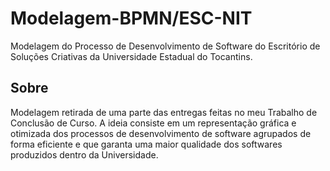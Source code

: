 # Modelagem-BPMN/ESC-NIT
Modelagem do Processo de Desenvolvimento de Software do Escritório de Soluções Criativas da Universidade Estadual do Tocantins.

## Sobre
Modelagem retirada de uma parte das entregas feitas no meu Trabalho de Conclusão de Curso. A ideia consiste em um representação gráfica e otimizada dos processos de desenvolvimento de software agrupados de forma eficiente e que garanta uma maior qualidade dos softwares produzidos dentro da Universidade.
